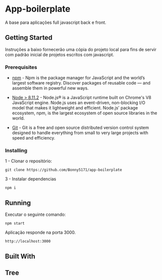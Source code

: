 # App-boilerplate
A base para aplicações full javascript back e front.

## Getting Started

Instruções a baixo fornecerão uma cópia do projeto local para fins de servir com padrão inicial de projetos escritos com javascript.

### Prerequisites

* [npm](https://www.npmjs.com/) - Npm is the package manager for JavaScript and the world’s largest software registry. Discover packages of reusable code — and assemble them in powerful new ways.

* [Node > 8.11.2](https://nodejs.org/en/) - Node.js® is a JavaScript runtime built on Chrome's V8 JavaScript engine. Node.js uses an event-driven, non-blocking I/O model that makes it lightweight and efficient. Node.js' package ecosystem, npm, is the largest ecosystem of open source libraries in the world.

* [Git](https://git-scm.com/) - Git is a free and open source distributed version
control system designed to handle everything from small to very large projects
with speed and efficiency.

### Installing

1 - Clonar o repositório:

```
git clone https://github.com/Bonny5171/app-boilerplate
```

3 - Instalar dependencias

```
npm i
```

## Running

Executar o seguinte comando:

```
npm start
```

Aplicação responde na porta 3000.

```
http://localhost:3000
```

## Built With

## Tree

